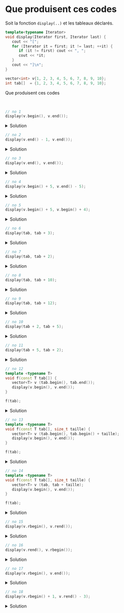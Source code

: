 # Que produisent ces codes

Soit la fonction `display(..)` et les tableaux déclarés.

~~~cpp
template<typename Iterator>
void display(Iterator first, Iterator last) {
   cout << "[";
   for (Iterator it = first; it != last; ++it) {
      if (it != first) cout << ", ";
      cout << *it;
   }
   cout << "]\n";
}

vector<int> v{1, 2, 3, 4, 5, 6, 7, 8, 9, 10};
int tab[]  = {1, 2, 3, 4, 5, 6, 7, 8, 9, 10};
~~~

Que produisent ces codes

<br>


~~~cpp
// no 1
display(v.begin(), v.end());
~~~

<details>
<summary>Solution</summary>

~~~
[1, 2, 3, 4, 5, 6, 7, 8, 9, 10]
~~~

------------------------------

</details>

~~~cpp
// no 2
display(v.end() - 1, v.end());
~~~

<details>
<summary>Solution</summary>

~~~
[10]
~~~

------------------------------

</details>

~~~cpp
// no 3
display(v.end(), v.end());
~~~

<details>
<summary>Solution</summary>

~~~
[]
~~~

------------------------------

</details>

~~~cpp
// no 4
display(v.begin() + 5, v.end() - 5);
~~~

<details>
<summary>Solution</summary>

~~~
[]
~~~

------------------------------

</details>

~~~cpp
// no 5
display(v.begin() + 5, v.begin() + 4);
~~~

<details>
<summary>Solution</summary>

~~~
[6, 7, 8, 9, 10, ?, ?, ?, ..., ?]
~~~

⚠️ les itérateurs sont croisés => boucle infinie

------------------------------

</details>

~~~cpp
// no 6
display(tab, tab + 3);
~~~

<details>
<summary>Solution</summary>

~~~
[1, 2, 3]
~~~

------------------------------

</details>

~~~cpp
// no 7
display(tab, tab + 2);
~~~

<details>
<summary>Solution</summary>

~~~
[1, 2]
~~~

------------------------------

</details>

~~~cpp
// no 8
display(tab, tab + 10);
~~~

<details>
<summary>Solution</summary>

~~~
[1, 2, 3, 4, 5, 6, 7, 8, 9, 10]
~~~

------------------------------

</details>

~~~cpp
// no 9
display(tab, tab + 12);
~~~

<details>
<summary>Solution</summary>

~~~
[1, 2, 3, 4, 5, 6, 7, 8, 9, 10, ?, ?]
~~~

⚠️ en dehors du tableau => indéterminé

------------------------------

</details>

~~~cpp
// no 10
display(tab + 2, tab + 5);
~~~

<details>
<summary>Solution</summary>

~~~
[3, 4, 5]
~~~

------------------------------

</details>

~~~cpp
// no 11
display(tab + 5, tab + 2);
~~~

<details>
<summary>Solution</summary>

~~~
[6, 7, 8, 9, 10, ?, ?, ?, ?, ..., ?]
~~~

⚠️ les itérateurs sont croisés => boucle infinie

------------------------------

</details>

~~~cpp
// no 12
template <typename T>
void f(const T tab[]) {
   vector<T> v (tab.begin(), tab.end());
   display(v.begin(), v.end());
}

f(tab);
~~~

<details>
<summary>Solution</summary>

⚠️ ne compile pas<br>
`tab` tel que reçu dans la fonction n'est qu'un **pointeur sur le tableau**.<br>
Il n'y a donc aucune méthode `tab.begin()` ou `tab.end()` à disposition.

------------------------------

</details>

~~~cpp
// no 13
template <typename T>
void f(const T tab[], size_t taille) {
   vector<T> v (tab.begin(), tab.begin() + taille);
   display(v.begin(), v.end());
}

f(tab);
~~~

<details>
<summary>Solution</summary>

⚠️ ne compile pas<br>
`tab` tel que reçu dans la fonction n'est qu'un **pointeur sur le tableau**.<br>
Il n'y a donc aucune méthode `tab.begin()` à disposition.

**NB** cette fois la taille a été passée en paramètre et utilisée ici `tab.begin() + taille`

------------------------------

</details>

~~~cpp
// no 14
template <typename T>
void f(const T tab[], size_t taille) {
   vector<T> v (tab, tab + taille);
   display(v.begin(), v.end());
}

f(tab);
~~~

<details>
<summary>Solution</summary>

~~~
[1, 2, 3, 4, 5, 6, 7, 8, 9, 10]
~~~

👍 cette fois pas d'utilisation de `tab.begin()` ou `tab.end()`<br>mais de `tab` et `tab + taille` pour le constructeur de `v`.

------------------------------

</details>

~~~cpp
// no 15
display(v.rbegin(), v.rend());
~~~

<details>
<summary>Solution</summary>

~~~
[10, 9, 8, 7, 6, 5, 4, 3, 2, 1]
~~~

------------------------------

</details>

~~~cpp
// no 16
display(v.rend(), v.rbegin());
~~~

<details>
<summary>Solution</summary>

⚠️ indéterminé, les itérateurs sont croisés

------------------------------

</details>

~~~cpp
// no 17
display(v.rbegin(), v.end());
~~~

<details>
<summary>Solution</summary>

⚠️ ne compile pas<br>
les itérateurs ne sont pas du même type<br>
- `v.rbegin()` => `vector<int>::reverse_iterator`<br>
- `v.end()` => `vector<int>::iterator`<br>

------------------------------

</details>

~~~cpp
// no 18
display(v.rbegin() + 1, v.rend() - 3);
~~~

<details>
<summary>Solution</summary>

~~~
[9, 8, 7, 6, 5, 4]
~~~

------------------------------

</details>

